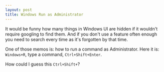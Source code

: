 ```yaml
---
layout: post
title: Windows Run as Administrator
---
```


It would be funny how many things in Windows UI are hidden if it wouldn't require googling to find them. And if you don't use a feature often enough you need to search every time as it's forgotten by that time.

One of those memos is: how to run a command as Administrator. Here it is: `Windows+R`, type a command, `Ctrl+Shift+Enter`.

How could I guess this `Ctrl+Shift+`?
